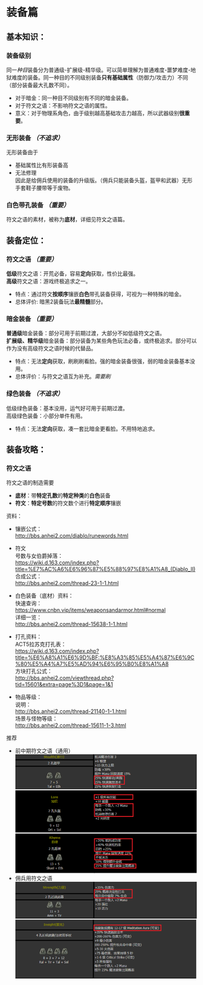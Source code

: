# 装备篇
## 基本知识：
### **装备级别**  
同一*种目*装备分为普通级-扩展级-精华级。可以简单理解为普通难度-噩梦难度-地狱难度的装备。同一种目的不同级别装备**只有基础属性**（防御力/攻击力）不同（部分装备最大孔数不同）。  
- 对于暗金：同一种目不同级别有不同的暗金装备。  
- 对于符文之语：不影响符文之语的属性。  
- 意义：对于物理系角色，由于级别越高基础攻击力越高，所以武器级别**很重要**。
### **无形装备** *（不追求）*  
无形装备由于
- 基础属性比有形装备高
- 无法修理  
因此是给佣兵使用的装备的升级版。（佣兵只能装备头盔，盔甲和武器）无形手套鞋子腰带等于废物。
### **白色带孔装备** *（重要）*  
符文之语的素材，被称为**底材**，详细见符文之语篇。

## 装备定位：
### **符文之语** *（重要）*  
**低级**符文之语：开荒必备，容易**定向**获取，性价比最强。  
**高级**符文之语：游戏终极追求之一。  
- 特点：通过符文**按顺序**镶嵌**白色**带孔装备获得，可视为一种特殊的暗金。   
- 总体评价: 暗黑2装备玩法**最精髓**部分。
### **暗金装备** *（重要）*   
**普通级**暗金装备：部分可用于前期过渡，大部分不如低级符文之语。  
**扩展级、精华级**暗金装备：部分装备为某些角色玩法必备，或终极追求。部分可以作为没有高级符文之语时候的代替品。  
- 特点：无法**定向**获取，刷刷刷看脸。强的暗金装备很强，弱的暗金装备基本没用。  
- 总体评价：与符文之语互为补充。*需要刷*
### **绿色装备** *（不追求）*  
低级绿色装备：基本没用，运气好可用于前期过渡。  
高级绿色装备：小部分单件有用。
- 特点：无法**定向**获取，凑一套比暗金更看脸。不用特地追求。

## 装备攻略：
### **符文之语**  
符文之语的制造需要
- **底材**：带**特定孔数**的**特定种类**的**白色**装备
- **符文**：**特定号数**的符文数个进行**特定顺序**镶嵌  

资料：
- 镶嵌公式：  
http://bbs.anhei2.com/diablo/runewords.html

- 符文   
号数与女伯爵掉落：  
https://wiki.d.163.com/index.php?title=%E7%AC%A6%E6%96%87%E5%88%97%E8%A1%A8_(Diablo_II)  
合成公式：  
http://bbs.anhei2.com/thread-23-1-1.html

- 白色装备（底材）资料：  
快速查询：  
https://www.cnbn.vip/items/weaponsandarmor.html#normal  
详细一览：  
http://bbs.anhei2.com/thread-15638-1-1.html

- 打孔资料：  
ACT5拉苏克打孔表：  
https://wiki.d.163.com/index.php?title=%E6%A8%A1%E6%9D%BF:%E8%A3%85%E5%A4%87%E6%9C%80%E5%A4%A7%E5%AD%94%E6%95%B0%E8%A1%A8  
方块打孔公式：  
http://bbs.anhei2.com/viewthread.php?tid=15601&extra=page%3D1&page=1&1

- 物品等级：  
说明：  
http://bbs.anhei2.com/thread-21140-1-1.html  
场景与怪物等级：  
http://bbs.anhei2.com/thread-15611-1-3.html

推荐
- 前中期符文之语（通用）  
![avatar](./img/Stealth.png)
![avatar](./img/Lore.png)
![avatar](./img/Rhyme.png)
- 佣兵用符文之语  
![avatar](./img/Strength.png)
![avatar](./img/Insight.png)